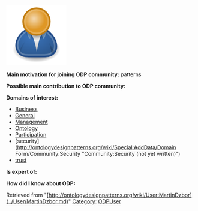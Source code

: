 [![Image:ODPUser.png](../images/a/a6/ODPUser.png)](../Image/ODPUser.png.md "Image:ODPUser.png")




  





__Main motivation for joining ODP community:__ patterns


__Possible main contribution to ODP community:__


__Domains of interest:__



* [Business](../Community/Business.md "Community:Business")
* [General](../Community/General.md "Community:General")
* [Management](../Community/Management.md "Community:Management")
* [Ontology](../Community/Ontology-based_models.md "Community:Ontology")
* [Participation](../Community/Participation.md "Community:Participation")
* [security](http://ontologydesignpatterns.org/wiki/Special:AddData/Domain Form/Community:Security "Community:Security (not yet written)")
* [trust](http://ontologydesignpatterns.org/wiki/index.php?title=Community:Trust&action=edit&redlink=1 "Community:Trust (not yet written)")


__Is expert of:__


  

__How did I know about ODP:__






Retrieved from "[http://ontologydesignpatterns.org/wiki/User:MartinDzbor](../User/MartinDzbor.md)"
 [Category](http://ontologydesignpatterns.org/wiki/Special:Categories "Special:Categories"): [ODPUser](../Category/ODPUser.md "Category:ODPUser")